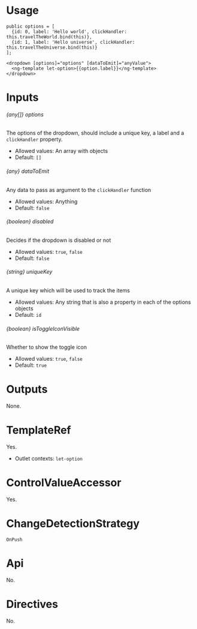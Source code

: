# Usage

```
public options = [
  {id: 0, label: 'Hello world', clickHandler: this.travelTheWorld.bind(this)},
  {id: 1, label: 'Hello universe', clickHandler: this.travelTheUniverse.bind(this)}
];

<dropdown [options]="options" [dataToEmit]="anyValue">
  <ng-template let-option>{{option.label}}</ng-template>
</dropdown>
```

# Inputs

###### {any[]} options
The options of the dropdown, should include a unique key, a label and a `clickHandler` property.

- Allowed values: An array with objects
- Default: `[]`

###### {any} dataToEmit
Any data to pass as argument to the `clickHandler` function

- Allowed values: Anything
- Default: `false`

###### {boolean} disabled
Decides if the dropdown is disabled or not

- Allowed values: `true`, `false`
- Default: `false`

###### {string} uniqueKey
A unique key which will be used to track the items

- Allowed values: Any string that is also a property in each of the options objects
- Default: `id`

###### {boolean} isToggleIconVisible
Whether to show the toggle icon

- Allowed values: `true`, `false`
- Default: `true`


# Outputs

None.

# TemplateRef

Yes.

- Outlet contexts: `let-option`

# ControlValueAccessor

Yes.

# ChangeDetectionStrategy

`OnPush`

# Api

No.

# Directives

No.
